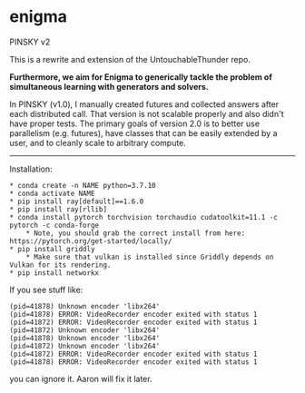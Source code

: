 # enigma
PINSKY v2

This is a rewrite and extension of the UntouchableThunder repo.

**Furthermore, we aim for Enigma to generically tackle the 
problem of simultaneous learning with generators and solvers.**

In PINSKY (v1.0), I manually created futures and collected answers after each distributed call.
That version is not scalable properly and also didn't have proper tests. 
The primary goals of version 2.0 is to better use parallelism (e.g. futures), have classes that can be easily extended 
by a user, and to cleanly scale to arbitrary compute. 

----  

Installation:  

	* conda create -n NAME python=3.7.10
	* conda activate NAME  
	* pip install ray[default]==1.6.0
	* pip install ray[rllib]  
	* conda install pytorch torchvision torchaudio cudatoolkit=11.1 -c pytorch -c conda-forge  
		* Note, you should grab the correct install from here: https://pytorch.org/get-started/locally/
	* pip install griddly
		* Make sure that vulkan is installed since Griddly depends on Vulkan for its rendering.
    * pip install networkx

If you see stuff like:
```
(pid=41878) Unknown encoder 'libx264'
(pid=41878) ERROR: VideoRecorder encoder exited with status 1
(pid=41872) ERROR: VideoRecorder encoder exited with status 1
(pid=41872) Unknown encoder 'libx264'
(pid=41878) Unknown encoder 'libx264'
(pid=41872) Unknown encoder 'libx264'
(pid=41872) ERROR: VideoRecorder encoder exited with status 1
(pid=41878) ERROR: VideoRecorder encoder exited with status 1
```
you can ignore it. Aaron will fix it later.
